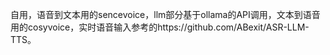自用，语音到文本用的sencevoice，llm部分基于ollama的API调用，文本到语音用的cosyvoice，实时语音输入参考的https://github.com/ABexit/ASR-LLM-TTS。
